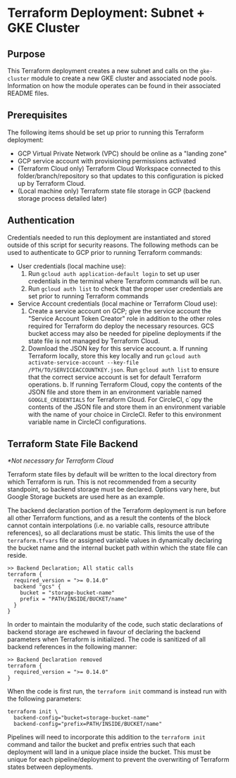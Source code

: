 # Terraform Deployment: Subnet + GKE Cluster

## Purpose
This Terraform deployment creates a new subnet and calls on the ```gke-cluster``` module to create a new GKE cluster and associated node pools. Information on how the module operates can be found in their associated README files.

## Prerequisites
The following items should be set up prior to running this Terraform deployment:
+ GCP Virtual Private Network (VPC) should be online as a "landing zone"
+ GCP service account with provisioning permissions activated
+ (Terraform Cloud only) Terraform Cloud Workspace connected to this folder/branch/repository so that updates to this configuration is picked up by Terraform Cloud.
+ (Local machine only) Terraform state file storage in GCP (backend storage process detailed later) 

## Authentication
Credentials needed to run this deployment are instantiated and stored outside of this script for security reasons. The following methods can be used to authenticate to GCP prior to running Terraform commands:
+ User credentials (local machine use): 
	1) Run ```gcloud auth application-default login``` to set up user credentials in the terminal where Terraform commands will be run.
	2) Run ```gcloud auth list``` to check that the proper user credentials are set prior to running Terraform commands
+ Service Account credentials (local machine or Terraform Cloud use):
	1) Create a service account on GCP; give the service account the "Service Account Token Creator" role in addition to the other roles required for Terraform do deploy the necessary resources. GCS bucket access may also be needed for pipeline deployments if the state file is not managed by Terraform Cloud.
	2) Download the JSON key for this service account.
		a. If running Terraform locally, store this key locally and run ```gcloud auth activate-service-account --key-file /PTH/TO/SERVICEACCOUNTKEY.json```. Run ```gcloud auth list``` to ensure that the correct service account is set for default Terraform operations.
		b. If running Terraform Cloud, copy the contents of the JSON file and store them in an environment variable named ```GOOGLE_CREDENTIALS``` for Terraform Cloud. For CircleCI, c`opy the contents of the JSON file and store them in an environment variable with the name of your choice in CircleCI. Refer to this environment variable name in CircleCI configurations.


## Terraform State File Backend
_*Not necessary for Terraform Cloud_

Terraform state files by default will be written to the local directory from which Terraform is run. This is not recommended from a security standpoint, so backend storage must be declared. Options vary here, but Google Storage buckets are used here as an example.

The backend declaration portion of the Terraform deployment is run before all other Terraform functions, and as a result the contents of the block cannot contain interpolations (i.e. no variable calls, resource attribute references), so all declarations must be static. This limits the use of the ```terraform.tfvars``` file or assigned variable values in dynamically declaring the bucket name and the internal bucket path within which the state file can reside.
```
>> Backend Declaration; All static calls
terraform {
  required_version = ">= 0.14.0"
  backend "gcs" {
    bucket = "storage-bucket-name"
    prefix = "PATH/INSIDE/BUCKET/name"
  }
}
```
In order to maintain the modularity of the code, such static declarations of backend storage are eschewed in favour of declaring the backend parameters when Terraform is initialized. The code is sanitized of all backend references in the following manner:
```
>> Backend Declaration removed
terraform {
  required_version = ">= 0.14.0"
}
```
When the code is first run, the ```terraform init``` command is instead run with the following parameters:
```
terraform init \
  backend-config="bucket=storage-bucket-name"
  backend-config="prefix=PATH/INSIDE/BUCKET/name"
```
Pipelines will need to incorporate this addition to the ```terraform init``` command and tailor the bucket and prefix entries such that each deployment will land in a unique place inside the bucket. This must be unique for each pipeline/deployment to prevent the overwriting of Terraform states between deployments.

